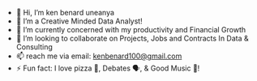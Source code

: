 - 👋 Hi, I’m ken benard uneanya
- 👀 I’m a Creative Minded Data Analyst!
- 🌱 I’m currently concerned with my productivity and Financial Growth
- 💞️ I’m looking to collaborate on Projects, Jobs and Contracts In Data & Consulting
- 📫 reach me via email: kenbenard100@gmail.com
- ⚡ Fun fact: I love pizza 🍕, Debates 🗣, & Good Music 🎸!

<!---
kenbenarduneanya/kenbenarduneanya is a ✨ special ✨ repository because its `README.md` (this file) appears on your GitHub profile.
You can click the Preview link to take a look at your changes.
--->
